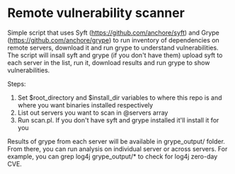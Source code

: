 # Remote vulnerability scanner

Simple script that uses Syft (https://github.com/anchore/syft) and Grype (https://github.com/anchore/grype) to run inventory of dependencies on remote servers, download it and run grype to understand vulnerabilities.  The script will insall syft and grype (if you don't have them) upload syft to each server in the list, run it, download results and run grype to show vulnerabilities.

Steps:
1. Set $root_directory and $install_dir variables to where this repo is and where you want binaries installed respectively
2. List out servers you want to scan in @servers array
3. Run scan.pl.  If you don't have syft and grype installed it'll install it for you

Results of grype from each server will be available in grype_output/ folder.  From there, you can run analysis on individual server or across servers.  For example, you can grep log4j grype_output/* to check for log4j zero-day CVE.
